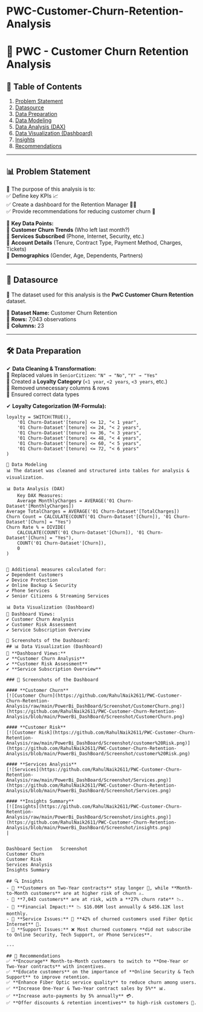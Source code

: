 # PWC-Customer-Churn-Retention-Analysis



# 🚀 PWC - Customer Churn Retention Analysis

## 📌 Table of Contents
1. [Problem Statement](#-problem-statement)
2. [Datasource](#-datasource)
3. [Data Preparation](#-data-preparation)
4. [Data Modeling](#-data-modeling)
5. [Data Analysis (DAX)](#-data-analysis-dax)
6. [Data Visualization (Dashboard)](#-data-visualization-dashboard)
7. [Insights](#-insights)
8. [Recommendations](#-recommendations)

---

## 📊 Problem Statement
🔹 The purpose of this analysis is to:  
✅ Define key KPIs 📈  
✅ Create a dashboard for the Retention Manager 👨‍💼  
✅ Provide recommendations for reducing customer churn 🛑  

🔹 **Key Data Points:**  
📌 **Customer Churn Trends** (Who left last month?)  
📌 **Services Subscribed** (Phone, Internet, Security, etc.)  
📌 **Account Details** (Tenure, Contract Type, Payment Method, Charges, Tickets)  
📌 **Demographics** (Gender, Age, Dependents, Partners)  

---

## 📂 Datasource
📍 The dataset used for this analysis is the **PwC Customer Churn Retention** dataset.  

📌 **Dataset Name:** Customer Churn Retention  
📌 **Rows:** 7,043 observations  
📌 **Columns:** 23  

---

## 🛠 Data Preparation
✔ **Data Cleaning & Transformation:**  
🔹 Replaced values in `SeniorCitizen`: `"N" → "No"`, `"Y" → "Yes"`  
🔹 Created a **Loyalty Category** (`<1 year`, `<2 years`, `<3 years`, etc.)  
🔹 Removed unnecessary columns & rows  
🔹 Ensured correct data types  

✔ **Loyalty Categorization (M-Formula):**  
```powerquery
loyalty = SWITCH(TRUE(),
    '01 Churn-Dataset'[tenure] <= 12, "< 1 year",
    '01 Churn-Dataset'[tenure] <= 24, "< 2 years",
    '01 Churn-Dataset'[tenure] <= 36, "< 3 years",
    '01 Churn-Dataset'[tenure] <= 48, "< 4 years",
    '01 Churn-Dataset'[tenure] <= 60, "< 5 years",
    '01 Churn-Dataset'[tenure] <= 72, "< 6 years"
)

📐 Data Modeling
📊 The dataset was cleaned and structured into tables for analysis & visualization.

📊 Data Analysis (DAX)
    Key DAX Measures:
    Average MonthlyCharges = AVERAGE('01 Churn-Dataset'[MonthlyCharges])
Average TotalCharges = AVERAGE('01 Churn-Dataset'[TotalCharges])
Churn Count = CALCULATE(COUNT('01 Churn-Dataset'[Churn]), '01 Churn-Dataset'[Churn] = "Yes")
Churn Rate % = DIVIDE(
    CALCULATE(COUNT('01 Churn-Dataset'[Churn]), '01 Churn-Dataset'[Churn] = "Yes"),
    COUNT('01 Churn-Dataset'[Churn]), 
    0
)


📌 Additional measures calculated for:
✔ Dependent Customers
✔ Device Protection
✔ Online Backup & Security
✔ Phone Services
✔ Senior Citizens & Streaming Services

📊 Data Visualization (Dashboard)
📌 Dashboard Views:
✔ Customer Churn Analysis
✔ Customer Risk Assessment
✔ Service Subscription Overview

📸 Screenshots of the Dashboard:
## 📊 Data Visualization (Dashboard)  
📌 **Dashboard Views:**  
✔ **Customer Churn Analysis**  
✔ **Customer Risk Assessment**  
✔ **Service Subscription Overview**  

### 📸 Screenshots of the Dashboard  

#### **Customer Churn**  
[![Customer Churn](https://github.com/RahulNaik2611/PWC-Customer-Churn-Retention-Analysis/raw/main/PowerBi_DashBoard/Screenshot/CustomerChurn.png)](https://github.com/RahulNaik2611/PWC-Customer-Churn-Retention-Analysis/blob/main/PowerBi_DashBoard/Screenshot/CustomerChurn.png)  

#### **Customer Risk**  
[![Customer Risk](https://github.com/RahulNaik2611/PWC-Customer-Churn-Retention-Analysis/raw/main/PowerBi_DashBoard/Screenshot/customer%20Risk.png)](https://github.com/RahulNaik2611/PWC-Customer-Churn-Retention-Analysis/blob/main/PowerBi_DashBoard/Screenshot/customer%20Risk.png)  

#### **Services Analysis**  
[![Services](https://github.com/RahulNaik2611/PWC-Customer-Churn-Retention-Analysis/raw/main/PowerBi_DashBoard/Screenshot/Services.png)](https://github.com/RahulNaik2611/PWC-Customer-Churn-Retention-Analysis/blob/main/PowerBi_DashBoard/Screenshot/Services.png)  

#### **Insights Summary**  
[![Insights](https://github.com/RahulNaik2611/PWC-Customer-Churn-Retention-Analysis/raw/main/PowerBi_DashBoard/Screenshot/insights.png)](https://github.com/RahulNaik2611/PWC-Customer-Churn-Retention-Analysis/blob/main/PowerBi_DashBoard/Screenshot/insights.png)  
|


Dashboard Section	Screenshot
Customer Churn	
Customer Risk	
Services Analysis	
Insights Summary	

## 🔍 Insights  
- 🔹 **Customers on Two-Year contracts** stay longer 📅, while **Month-to-Month customers** are at higher risk of churn ⚠️.  
- 🔹 **7,043 customers** are at risk, with a **27% churn rate** 📉.  
- 🔹 **Financial Impact:** 📉 $16.06M lost annually & $456.12K lost monthly.  
- 🔹 **Service Issues:** 📌 **42% of churned customers used Fiber Optic Internet** 🚀.  
- 🔹 **Support Issues:** ❌ Most churned customers **did not subscribe to Online Security, Tech Support, or Phone Services**.  

---

## 🎯 Recommendations  
✅ **Encourage** Month-to-Month customers to switch to **One-Year or Two-Year contracts** with incentives.  
✅ **Educate customers** on the importance of **Online Security & Tech Support** to improve retention.  
✅ **Enhance Fiber Optic service quality** to reduce churn among users.  
✅ **Increase One-Year & Two-Year contract sales by 5%** 📊.  
✅ **Increase auto-payments by 5% annually** 💳.  
✅ **Offer discounts & retention incentives** to high-risk customers 🎁.  


